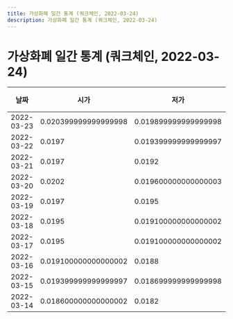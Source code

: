 ```yaml
---
title: 가상화폐 일간 통계 (쿼크체인, 2022-03-24)
description: 가상화폐 일간 통계 (쿼크체인, 2022-03-24)
---
```



가상화폐 일간 통계 (쿼크체인, 2022-03-24)
===

|날짜|시가|저가|고가|종가|비고|
|--|--|--|--|--|--|
|2022-03-23|0.020399999999999998|0.019899999999999998|0.0208|0.0206|    |
|2022-03-22|0.0197|0.019399999999999997|0.020399999999999998|0.020399999999999998|    |
|2022-03-21|0.0197|0.0192|0.019899999999999998|0.0197|    |
|2022-03-20|0.0202|0.019600000000000003|0.020399999999999998|0.0197|    |
|2022-03-19|0.0197|0.0195|0.020300000000000002|0.0202|    |
|2022-03-18|0.0195|0.019100000000000002|0.0198|0.0197|    |
|2022-03-17|0.0195|0.019100000000000002|0.019600000000000003|0.0195|    |
|2022-03-16|0.019100000000000002|0.0188|0.019600000000000003|0.0195|    |
|2022-03-15|0.019399999999999997|0.018699999999999998|0.0195|0.0192|    |
|2022-03-14|0.018600000000000002|0.0182|0.0197|0.0195|    |
